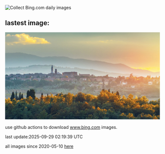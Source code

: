 ![Collect Bing.com daily images](https://github.com/counter2015/bing-daily-images/workflows/Collect%20Bing.com%20daily%20images/badge.svg)
## lastest image:
![](images/img.jpg)

use github actions to download www.bing.com images.

last update:2025-09-29 02:19:39 UTC

all images since 2020-05-10 [here](https://github.com/counter2015/bing-daily-images/tree/master/images) 
